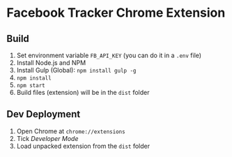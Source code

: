 Facebook Tracker Chrome Extension
====================

Build
---------------------

1. Set environment variable ```FB_API_KEY``` (you can do it in a ```.env``` file)
1. Install Node.js and NPM
2. Install Gulp (Global): ```npm install gulp -g```
3. ```npm install```
4. ```npm start```
5. Build files (extension) will be in the ```dist``` folder

Dev Deployment
---------------------

1. Open Chrome at ```chrome://extensions```
2. Tick *Developer Mode*
3. Load unpacked extension from the ```dist``` folder
